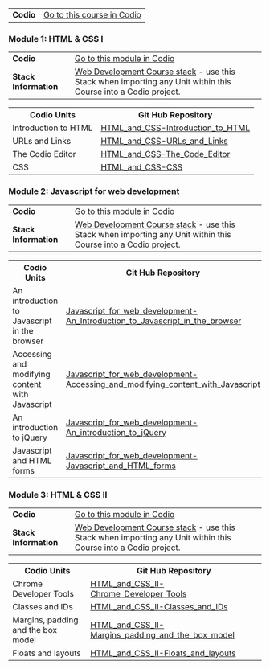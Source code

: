 <p><table style="width:100%">
   <tr>
    <td><strong>Codio</strong></td>
    <td><a href="https://codio.com/home/courses/55e47d1780f8e32518cc9b42/?tab=modules">Go to this course in Codio</a></td> 
   </tr></p>

<p><table style="width:100%">
   <tr>
    <td><strong>Codio</strong></td>
    <td><a href="https://codio.com/home/courses/55e47d1780f8e32518cc9b42/modules/55e4813280f8e32518cc9b43/?tab=units">Go to this module in Codio</a></td> 
   </tr>
   <tr>
    <td><strong>Stack Information</strong></td>
    <td><a href="https://codio.com/home/stacks/a7c91795-df27-44fa-bbd9-1144647680c4/?tab=details">Web Development Course stack</a> - use this Stack when importing any Unit within this Course into a Codio project.</td>
   </tr></p>

<h3 id="module1htmlcssi">Module 1: HTML &amp; CSS I</h3>

<p><table style="width:100%">
  <tr>
    <th>Codio Units</th>
    <th>Git Hub Repository</th> </p>

<p></tr>
  <tr>
    <td>Introduction to HTML</td> 
    <td><a href="https://github.com/codio-content/HTML_and_CSS-Introduction_to_HTML">HTML_and_CSS-Introduction_to_HTML</a></td>
  </tr>
  <tr>
    <td>URLs and Links</td> 
    <td><a href="https://github.com/codio-content/HTML_and_CSS-URLs_and_Links">HTML_and_CSS-URLs_and_Links</a></td>
   </tr>
  <tr>
    <td>The Codio Editor</td> 
    <td><a href="https://github.com/codio-content/HTML_and_CSS-The_Code_Editor">HTML_and_CSS-The_Code_Editor</a></td>
   </tr>
  <tr>
   <td>CSS</td> 
    <td><a href="https://github.com/codio-content/HTML_and_CSS-CSS">HTML_and_CSS-CSS</a></td>
   </tr></p>

<p><table style="width:100%">
   <tr>
    <td><strong>Codio</strong></td>
    <td><a href="https://codio.com/home/courses/55e47d1780f8e32518cc9b42/modules/55e4817520efa43e63fb99c6/?tab=units">Go to this module in Codio</a></td> 
   </tr>
   <tr>
    <td><strong>Stack Information</strong></td>
    <td><a href="https://codio.com/home/stacks/a7c91795-df27-44fa-bbd9-1144647680c4/?tab=details">Web Development Course stack</a> - use this Stack when importing any Unit within this Course into a Codio project.</td>
   </tr></p>

<h3 id="module2javascriptforwebdevelopment">Module 2: Javascript for web development</h3>

<p><table style="width:100%">
  <tr>
    <th>Codio Units</th>
    <th>Git Hub Repository</th> </p>

<p></tr>
  <tr>
    <td>An introduction to Javascript in the browser</td> 
    <td><a href="https://github.com/codio-content/Javascript_for_web_development-An_Introduction_to_Javascript_in_the_browser">Javascript_for_web_development-An_Introduction_to_Javascript_in_the_browser</a></td>
  </tr>
  <tr>
    <td>Accessing and modifying content with Javascript</td> 
    <td><a href="https://github.com/codio-content/Javascript_for_web_development-Accessing_and_modifying_content_with_Javascript">Javascript_for_web_development-Accessing_and_modifying_content_with_Javascript</a></td>
   </tr>
  <tr>
    <td>An introduction to jQuery</td> 
    <td><a href="https://github.com/codio-content/Javascript_for_web_development-An_introduction_to_jQuery">Javascript_for_web_development-An_introduction_to_jQuery</a></td>
   </tr>
  <tr>
    <td>Javascript and HTML forms</td> 
    <td><a href="https://github.com/codio-content/Javascript_for_web_development-Javascript_and_HTML_forms">Javascript_for_web_development-Javascript_and_HTML_forms</a></td>
   </tr></p>

<p><table style="width:100%">
   <tr>
    <td><strong>Codio</strong></td>
    <td><a href="https://codio.com/home/courses/55e47d1780f8e32518cc9b42/modules/55e8297420efa43e63fb9d4c/?tab=units">Go to this module in Codio</a></td> 
   </tr>
   <tr>
    <td><strong>Stack Information</strong></td>
    <td><a href="https://codio.com/home/stacks/a7c91795-df27-44fa-bbd9-1144647680c4/?tab=details">Web Development Course stack</a> - use this Stack when importing any Unit within this Course into a Codio project.</td>
   </tr></p>

<h3 id="module3htmlcssii">Module 3: HTML &amp; CSS II</h3>

<p><table style="width:100%">
  <tr>
    <th>Codio Units</th>
    <th>Git Hub Repository</th> </p>

<p></tr>
  <tr>
    <td>Chrome Developer Tools</td> 
    <td><a href="https://github.com/codio-content/HTML_and_CSS_II-Chrome_Developer_Tools">HTML_and_CSS_II-Chrome_Developer_Tools</a></td>
  </tr>
  <tr>
    <td>Classes and IDs</td> 
    <td><a href="https://github.com/codio-content/HTML_and_CSS_II-Classes_and_IDs">HTML_and_CSS_II-Classes_and_IDs</a></td>
   </tr>
  <tr>
    <td>Margins, padding and the box model</td> 
    <td><a href="https://github.com/codio-content/HTML_and_CSS_II-Margins_padding_and_the_box_model">HTML_and_CSS_II-Margins_padding_and_the_box_model</a></td>
   </tr>
  <tr>
    <td>Floats and layouts</td> 
    <td><a href="https://github.com/codio-content/HTML_and_CSS_II-Floats_and_layouts">HTML_and_CSS_II-Floats_and_layouts</a></td>
   </tr></p>